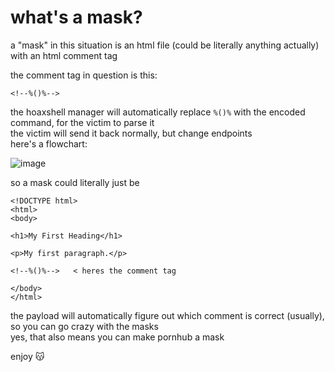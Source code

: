 # what's a mask?
a "mask" in this situation is an html file (could be literally anything actually) with an html comment tag  

the comment tag in question is this:
```
<!--%()%-->
```

the hoaxshell manager will automatically replace ``%()%`` with the encoded command, for the victim to parse it  
the victim will send it back normally, but change endpoints  
here's a flowchart:  

![image](https://github.com/whatotter/butane-c2/assets/42103041/521edfeb-8640-4a15-83ed-27167a5b1231)

so a mask could literally just be

```
<!DOCTYPE html>
<html>
<body>

<h1>My First Heading</h1>

<p>My first paragraph.</p>

<!--%()%-->   < heres the comment tag

</body>
</html>
```

the payload will automatically figure out which comment is correct (usually), so you can go crazy with the masks  
yes, that also means you can make pornhub a mask

enjoy 😽
